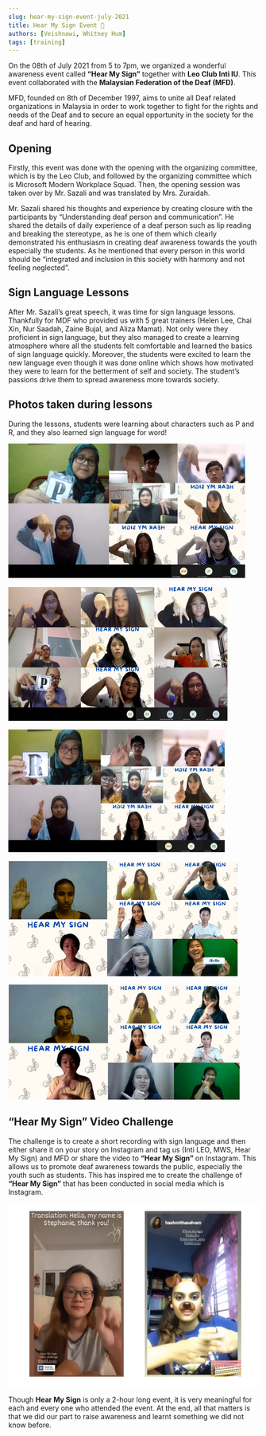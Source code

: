 ```yaml
---
slug: hear-my-sign-event-july-2021
title: Hear My Sign Event 🤟
authors: [Veishnawi, Whitney Hum]
tags: [training]
---
```


On the 08th of July 2021 from 5 to 7pm, we organized a wonderful awareness event called **“Hear My Sign”** together with **Leo Club Inti IU**. This event collaborated with the **Malaysian Federation of the Deaf (MFD)**. 

MFD, founded on 8th of December 1997, aims to unite all Deaf related organizations in Malaysia in order to work together to fight for the rights and needs of the Deaf and to secure an equal opportunity in the society for the deaf and hard of hearing.

<!--truncate-->

## Opening

Firstly, this event was done with the opening with the organizing committee, which is by the Leo Club, and followed by the organizing committee which is Microsoft Modern Workplace Squad. Then, the opening session was taken over by Mr. Sazali and was translated by Mrs. Zuraidah. 

Mr. Sazali shared his thoughts and experience by creating closure with the participants by “Understanding deaf person and communication”. He shared the details of daily experience of a deaf person such as lip reading and breaking the stereotype, as he is one of them which clearly demonstrated his enthusiasm in creating deaf awareness towards the youth especially the students. As he mentioned that every person in this world should be “integrated and inclusion in this society with harmony and not feeling neglected”.

## Sign Language Lessons

After Mr. Sazali’s great speech, it was time for sign language lessons. Thankfully for MDF who provided us with 5 great trainers (Helen Lee, Chai Xin, Nur Saadah, Zaine Bujal, and Aliza Mamat). Not only were they proficient in sign language, but they also managed to create a learning atmosphere where all the students felt comfortable and learned the basics of sign language quickly. Moreover, the students were excited to learn the new language even though it was done online which shows how motivated they were to learn for the betterment of self and society. The student’s passions drive them to spread awareness more towards society. 

## Photos taken during lessons

During the lessons, students were learning about characters such as P and R, and they also learned sign language for word!

!["P" in sign language](img/hear-my-sign/hear-my-sign-1.png)

![Students are learning sign language](img/hear-my-sign/hear-my-sign-2.png)

![How about "R"?](img/hear-my-sign/hear-my-sign-3.png)

![How about "hello"?](img/hear-my-sign/hear-my-sign-4.png)

![How about "correct"?](img/hear-my-sign/hear-my-sign-5.png)

## “Hear My Sign” Video Challenge

The challenge is to create a short recording with sign language and then either share it on your story on Instagram and tag us (Inti LEO, MWS, Hear My Sign) and MFD or share the video to **“Hear My Sign”** on Instagram. This allows us to promote deaf awareness towards the public, especially the youth such as students. This has inspired me to create the challenge of **“Hear My Sign”** that has been conducted in social media which is Instagram.

!["Hear My Sign" video challenge](img/hear-my-sign/hear-my-sign-6.png)

Though **Hear My Sign** is only a 2-hour long event, it is very meaningful for each and every one who attended the event. At the end, all that matters is that we did our part to raise awareness and learnt something we did not know before. 